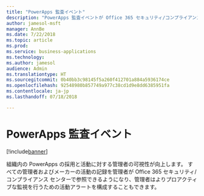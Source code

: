 ```yaml
---
title: "PowerApps 監査イベント"
description: "PowerApps 監査イベントが Office 365 セキュリティ/コンプライアンス センターで利用可能になりました"
author: jamesol-msft
manager: AnnBe
ms.date: 7/22/2018
ms.topic: article
ms.prod: 
ms.service: business-applications
ms.technology: 
ms.author: jamesol
audience: Admin
ms.translationtype: HT
ms.sourcegitcommit: 0b40bb3c98145f5a260f412701a884a5936174ce
ms.openlocfilehash: 92548980b857749a977c38cd1d9e8dd6385951fa
ms.contentlocale: ja-jp
ms.lasthandoff: 07/18/2018

---
```

# <a name="powerapps-audit-events"></a>PowerApps 監査イベント


[!include[banner](../../includes/banner.md)]

組織内の PowerApps の採用と活動に対する管理者の可視性が向上します。 すべての管理者およびメーカーの活動の記録を管理者が Office 365 セキュリティ/コンプライアンス センターで参照できるようになり、管理者はよりプロアクティブな監視を行うための活動アラートを構成することもできます。

